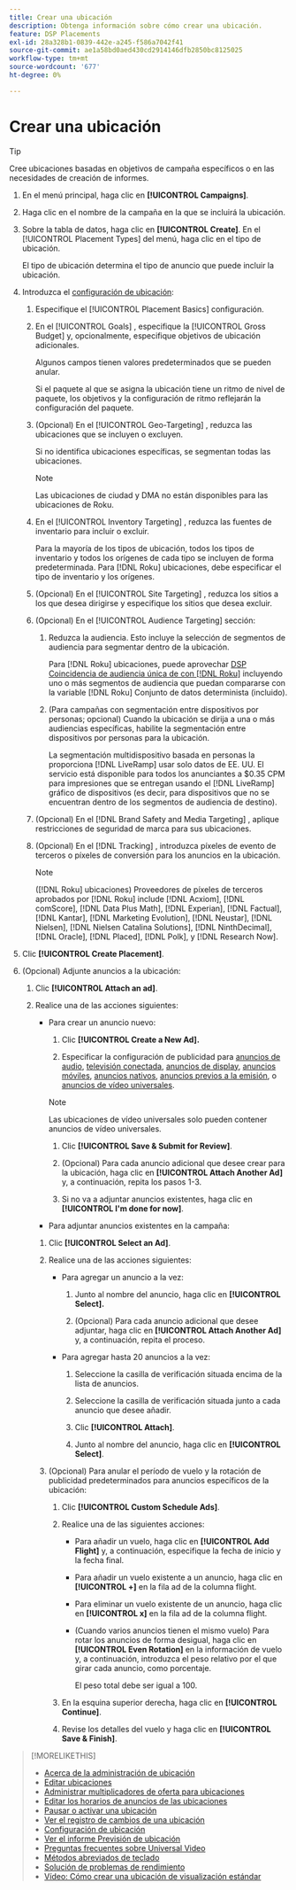 ```yaml
---
title: Crear una ubicación
description: Obtenga información sobre cómo crear una ubicación.
feature: DSP Placements
exl-id: 28a328b1-0839-442e-a245-f586a7042f41
source-git-commit: ae1a58bd0aed430cd2914146dfb2850bc8125025
workflow-type: tm+mt
source-wordcount: '677'
ht-degree: 0%

---
```


# Crear una ubicación

>[!TIP]
>
>Cree ubicaciones basadas en objetivos de campaña específicos o en las necesidades de creación de informes.

1. En el menú principal, haga clic en **[!UICONTROL Campaigns]**.

1. Haga clic en el nombre de la campaña en la que se incluirá la ubicación.

1. Sobre la tabla de datos, haga clic en **[!UICONTROL Create]**. En el [!UICONTROL Placement Types] del menú, haga clic en el tipo de ubicación.

   El tipo de ubicación determina el tipo de anuncio que puede incluir la ubicación.

1. Introduzca el [configuración de ubicación](placement-settings.md):

   1. Especifique el [!UICONTROL Placement Basics] configuración.

   1. En el [!UICONTROL Goals] , especifique la [!UICONTROL Gross Budget] y, opcionalmente, especifique objetivos de ubicación adicionales.

      Algunos campos tienen valores predeterminados que se pueden anular.

      Si el paquete al que se asigna la ubicación tiene un ritmo de nivel de paquete, los objetivos y la configuración de ritmo reflejarán la configuración del paquete.

   1. (Opcional) En el [!UICONTROL Geo-Targeting] , reduzca las ubicaciones que se incluyen o excluyen.

      Si no identifica ubicaciones específicas, se segmentan todas las ubicaciones.

      >[!NOTE]
      >
      >Las ubicaciones de ciudad y DMA no están disponibles para las ubicaciones de Roku.

   1. En el [!UICONTROL Inventory Targeting] , reduzca las fuentes de inventario para incluir o excluir.

      Para la mayoría de los tipos de ubicación, todos los tipos de inventario y todos los orígenes de cada tipo se incluyen de forma predeterminada. Para [!DNL Roku] ubicaciones, debe especificar el tipo de inventario y los orígenes.

   1. (Opcional) En el [!UICONTROL Site Targeting] , reduzca los sitios a los que desea dirigirse y especifique los sitios que desea excluir.

   1. (Opcional) En el [!UICONTROL Audience Targeting] sección:

      1. Reduzca la audiencia. Esto incluye la selección de segmentos de audiencia para segmentar dentro de la ubicación.

         Para [!DNL Roku] ubicaciones, puede aprovechar [DSP Coincidencia de audiencia única de con [!DNL Roku]](/help/dsp/inventory/roku-inventory.md) incluyendo uno o más segmentos de audiencia que puedan compararse con la variable [!DNL Roku] Conjunto de datos determinista (incluido).

      1. (Para campañas con segmentación entre dispositivos por personas; opcional) Cuando la ubicación se dirija a una o más audiencias específicas, habilite la segmentación entre dispositivos por personas para la ubicación.

         La segmentación multidispositivo basada en personas la proporciona [!DNL LiveRamp] usar solo datos de EE. UU. El servicio está disponible para todos los anunciantes a $0.35 CPM para impresiones que se entregan usando el [!DNL LiveRamp] gráfico de dispositivos (es decir, para dispositivos que no se encuentran dentro de los segmentos de audiencia de destino).

   1. (Opcional) En el [!DNL Brand Safety and Media Targeting] , aplique restricciones de seguridad de marca para sus ubicaciones.

   1. (Opcional) En el [!DNL Tracking] , introduzca píxeles de evento de terceros o píxeles de conversión para los anuncios en la ubicación.

      >[!NOTE]
      >
      >([!DNL Roku] ubicaciones) Proveedores de píxeles de terceros aprobados por [!DNL Roku] include [!DNL Acxiom], [!DNL comScore], [!DNL Data Plus Math], [!DNL Experian], [!DNL Factual], [!DNL Kantar], [!DNL Marketing Evolution], [!DNL Neustar], [!DNL Nielsen], [!DNL Nielsen Catalina Solutions], [!DNL NinthDecimal], [!DNL Oracle], [!DNL Placed], [!DNL Polk], y [!DNL Research Now].

1. Clic **[!UICONTROL Create Placement]**.

1. (Opcional) Adjunte anuncios a la ubicación:

   1. Clic **[!UICONTROL Attach an ad]**.

   1. Realice una de las acciones siguientes:

      * Para crear un anuncio nuevo:

         1. Clic **[!UICONTROL Create a New Ad].**

         1. Especificar la configuración de publicidad para [anuncios de audio](/help/dsp/campaign-management/ads/ad-settings-audio.md), [televisión conectada](/help/dsp/campaign-management/ads/ad-settings-connected-tv.md), [anuncios de display](/help/dsp/campaign-management/ads/ad-settings-display.md), [anuncios móviles](/help/dsp/campaign-management/ads/ad-settings-mobile.md), [anuncios nativos](/help/dsp/campaign-management/ads/ad-settings-native.md), [anuncios previos a la emisión](/help/dsp/campaign-management/ads/ad-settings-pre-roll.md), o [anuncios de vídeo universales](/help/dsp/campaign-management/ads/ad-settings-universal-video.md).

        >[!NOTE]
        >
        >Las ubicaciones de vídeo universales solo pueden contener anuncios de vídeo universales.

         1. Clic **[!UICONTROL Save & Submit for Review]**.

         1. (Opcional) Para cada anuncio adicional que desee crear para la ubicación, haga clic en **[!UICONTROL Attach Another Ad]** y, a continuación, repita los pasos 1-3.

         1. Si no va a adjuntar anuncios existentes, haga clic en **[!UICONTROL I'm done for now]**.

      * Para adjuntar anuncios existentes en la campaña:

      1. Clic **[!UICONTROL Select an Ad]**.

      1. Realice una de las acciones siguientes:

         * Para agregar un anuncio a la vez:

            1. Junto al nombre del anuncio, haga clic en **[!UICONTROL Select].**

            1. (Opcional) Para cada anuncio adicional que desee adjuntar, haga clic en **[!UICONTROL Attach Another Ad]** y, a continuación, repita el proceso.

         * Para agregar hasta 20 anuncios a la vez:

            1. Seleccione la casilla de verificación situada encima de la lista de anuncios.

            1. Seleccione la casilla de verificación situada junto a cada anuncio que desee añadir.

            1. Clic **[!UICONTROL Attach]**.

            1. Junto al nombre del anuncio, haga clic en **[!UICONTROL Select]**.

      1. (Opcional) Para anular el período de vuelo y la rotación de publicidad predeterminados para anuncios específicos de la ubicación:

         1. Clic **[!UICONTROL Custom Schedule Ads]**.

         1. Realice una de las siguientes acciones:

            * Para añadir un vuelo, haga clic en **[!UICONTROL Add Flight]** y, a continuación, especifique la fecha de inicio y la fecha final.

            * Para añadir un vuelo existente a un anuncio, haga clic en **[!UICONTROL +]** en la fila ad de la columna flight.

            * Para eliminar un vuelo existente de un anuncio, haga clic en **[!UICONTROL x]** en la fila ad de la columna flight.

            * (Cuando varios anuncios tienen el mismo vuelo) Para rotar los anuncios de forma desigual, haga clic en **[!UICONTROL Even Rotation]** en la información de vuelo y, a continuación, introduzca el peso relativo por el que girar cada anuncio, como porcentaje.

              El peso total debe ser igual a 100.

         1. En la esquina superior derecha, haga clic en **[!UICONTROL Continue]**.

         1. Revise los detalles del vuelo y haga clic en **[!UICONTROL Save & Finish]**.

>[!MORELIKETHIS]
>
>* [Acerca de la administración de ubicación](placement-about.md)
>* [Editar ubicaciones](placement-edit.md)
>* [Administrar multiplicadores de oferta para ubicaciones](placement-manage-bid-multipliers.md)
>* [Editar los horarios de anuncios de las ubicaciones](placement-edit-ad-schedule.md)
>* [Pausar o activar una ubicación](placement-pause-activate.md)
>* [Ver el registro de cambios de una ubicación](placement-change-log.md)
>* [Configuración de ubicación](placement-settings.md)
>* [Ver el informe Previsión de ubicación](/help/dsp/campaign-management/reports/placement-forecast.md)
>* [Preguntas frecuentes sobre Universal Video](/help/dsp/campaign-management/faq-universal-video.md)
>* [Métodos abreviados de teclado](/help/dsp/campaign-management/reports/keyboard-shortcuts.md)
>* [Solución de problemas de rendimiento](/help/dsp/optimization/troubleshooting-performance.md)
>* [Vídeo: Cómo crear una ubicación de visualización estándar](https://video.tv.adobe.com/v/340454)
